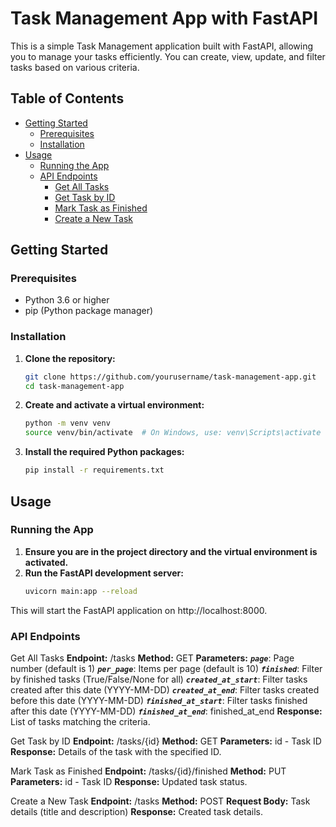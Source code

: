 # Task Management App with FastAPI

This is a simple Task Management application built with FastAPI, allowing you to manage your tasks efficiently. You can create, view, update, and filter tasks based on various criteria.

## Table of Contents
- [Getting Started](#getting-started)
  - [Prerequisites](#prerequisites)
  - [Installation](#installation)
- [Usage](#usage)
  - [Running the App](#running-the-app)
  - [API Endpoints](#api-endpoints)
    - [Get All Tasks](#get-all-tasks)
    - [Get Task by ID](#get-task-by-id)
    - [Mark Task as Finished](#mark-task-as-finished)
    - [Create a New Task](#create-a-new-task)


## Getting Started

### Prerequisites
- Python 3.6 or higher
- pip (Python package manager)

### Installation
1. **Clone the repository:**
    ```bash
    git clone https://github.com/yourusername/task-management-app.git
    cd task-management-app

2. **Create and activate a virtual environment:**
    ```bash
    python -m venv venv
    source venv/bin/activate  # On Windows, use: venv\Scripts\activate

3. **Install the required Python packages:**
    ```bash
    pip install -r requirements.txt

## Usage
### Running the App
1. **Ensure you are in the project directory and the virtual environment is activated.**
2. **Run the FastAPI development server:**
    ```bash
    uvicorn main:app --reload
This will start the FastAPI application on http://localhost:8000.

### API Endpoints
Get All Tasks
**Endpoint:** /tasks
**Method:** GET
**Parameters:**
***`page`***: Page number (default is 1)
***`per_page`***: Items per page (default is 10)
***`finished`***: Filter by finished tasks (True/False/None for all)
***`created_at_start`***: Filter tasks created after this date (YYYY-MM-DD)
***`created_at_end`***: Filter tasks created before this date (YYYY-MM-DD)
***`finished_at_start`***: Filter tasks finished after this date (YYYY-MM-DD)
***`finished_at_end`***: finished_at_end
**Response:** List of tasks matching the criteria.

Get Task by ID
**Endpoint:** /tasks/{id}
**Method:** GET
**Parameters:** id - Task ID
**Response:** Details of the task with the specified ID.

Mark Task as Finished
**Endpoint:** /tasks/{id}/finished
**Method:** PUT
**Parameters:** id - Task ID
**Response:** Updated task status.

Create a New Task
**Endpoint:** /tasks
**Method:** POST
**Request Body:** Task details (title and description)
**Response:** Created task details.



